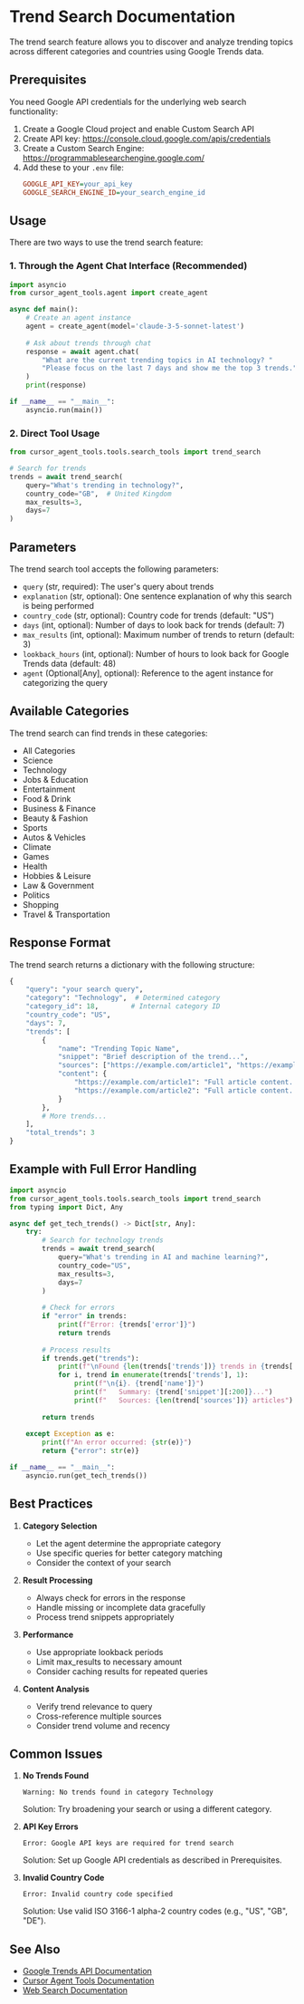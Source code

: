 # Trend Search Documentation

The trend search feature allows you to discover and analyze trending topics across different categories and countries using Google Trends data.

## Prerequisites

You need Google API credentials for the underlying web search functionality:

1. Create a Google Cloud project and enable Custom Search API
2. Create API key: https://console.cloud.google.com/apis/credentials
3. Create a Custom Search Engine: https://programmablesearchengine.google.com/
4. Add these to your `.env` file:
   ```ini
   GOOGLE_API_KEY=your_api_key
   GOOGLE_SEARCH_ENGINE_ID=your_search_engine_id
   ```

## Usage

There are two ways to use the trend search feature:

### 1. Through the Agent Chat Interface (Recommended)

```python
import asyncio
from cursor_agent_tools.agent import create_agent

async def main():
    # Create an agent instance
    agent = create_agent(model='claude-3-5-sonnet-latest')
    
    # Ask about trends through chat
    response = await agent.chat(
        "What are the current trending topics in AI technology? "
        "Please focus on the last 7 days and show me the top 3 trends."
    )
    print(response)

if __name__ == "__main__":
    asyncio.run(main())
```

### 2. Direct Tool Usage

```python
from cursor_agent_tools.tools.search_tools import trend_search

# Search for trends
trends = await trend_search(
    query="What's trending in technology?",
    country_code="GB",  # United Kingdom
    max_results=3,
    days=7
)
```

## Parameters

The trend search tool accepts the following parameters:

- `query` (str, required): The user's query about trends
- `explanation` (str, optional): One sentence explanation of why this search is being performed
- `country_code` (str, optional): Country code for trends (default: "US")
- `days` (int, optional): Number of days to look back for trends (default: 7)
- `max_results` (int, optional): Maximum number of trends to return (default: 3)
- `lookback_hours` (int, optional): Number of hours to look back for Google Trends data (default: 48)
- `agent` (Optional[Any], optional): Reference to the agent instance for categorizing the query

## Available Categories

The trend search can find trends in these categories:

- All Categories
- Science
- Technology
- Jobs & Education
- Entertainment
- Food & Drink
- Business & Finance
- Beauty & Fashion
- Sports
- Autos & Vehicles
- Climate
- Games
- Health
- Hobbies & Leisure
- Law & Government
- Politics
- Shopping
- Travel & Transportation

## Response Format

The trend search returns a dictionary with the following structure:

```python
{
    "query": "your search query",
    "category": "Technology",  # Determined category
    "category_id": 18,        # Internal category ID
    "country_code": "US",
    "days": 7,
    "trends": [
        {
            "name": "Trending Topic Name",
            "snippet": "Brief description of the trend...",
            "sources": ["https://example.com/article1", "https://example.com/article2"],
            "content": {
                "https://example.com/article1": "Full article content...",
                "https://example.com/article2": "Full article content..."
            }
        },
        # More trends...
    ],
    "total_trends": 3
}
```

## Example with Full Error Handling

```python
import asyncio
from cursor_agent_tools.tools.search_tools import trend_search
from typing import Dict, Any

async def get_tech_trends() -> Dict[str, Any]:
    try:
        # Search for technology trends
        trends = await trend_search(
            query="What's trending in AI and machine learning?",
            country_code="US",
            max_results=3,
            days=7
        )
        
        # Check for errors
        if "error" in trends:
            print(f"Error: {trends['error']}")
            return trends
            
        # Process results
        if trends.get("trends"):
            print(f"\nFound {len(trends['trends'])} trends in {trends['category']}:")
            for i, trend in enumerate(trends['trends'], 1):
                print(f"\n{i}. {trend['name']}")
                print(f"   Summary: {trend['snippet'][:200]}...")
                print(f"   Sources: {len(trend['sources'])} articles")
                
        return trends
        
    except Exception as e:
        print(f"An error occurred: {str(e)}")
        return {"error": str(e)}

if __name__ == "__main__":
    asyncio.run(get_tech_trends())
```

## Best Practices

1. **Category Selection**
   - Let the agent determine the appropriate category
   - Use specific queries for better category matching
   - Consider the context of your search

2. **Result Processing**
   - Always check for errors in the response
   - Handle missing or incomplete data gracefully
   - Process trend snippets appropriately

3. **Performance**
   - Use appropriate lookback periods
   - Limit max_results to necessary amount
   - Consider caching results for repeated queries

4. **Content Analysis**
   - Verify trend relevance to query
   - Cross-reference multiple sources
   - Consider trend volume and recency

## Common Issues

1. **No Trends Found**
   ```
   Warning: No trends found in category Technology
   ```
   Solution: Try broadening your search or using a different category.

2. **API Key Errors**
   ```
   Error: Google API keys are required for trend search
   ```
   Solution: Set up Google API credentials as described in Prerequisites.

3. **Invalid Country Code**
   ```
   Error: Invalid country code specified
   ```
   Solution: Use valid ISO 3166-1 alpha-2 country codes (e.g., "US", "GB", "DE").

## See Also

- [Google Trends API Documentation](https://trends.google.com/trends/explore)
- [Cursor Agent Tools Documentation](../README.md)
- [Web Search Documentation](./web_search.md) 